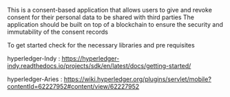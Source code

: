 This is a consent-based application that allows users to give and revoke consent for their personal data to be shared with third parties The application should be built on top of a blockchain to ensure the security and immutability of the consent records


To get started check for the necessary libraries and pre requisites

hyperledger-Indy : https://hyperledger-indy.readthedocs.io/projects/sdk/en/latest/docs/getting-started/

hyperledger-Aries : https://wiki.hyperledger.org/plugins/servlet/mobile?contentId=62227952#content/view/62227952
